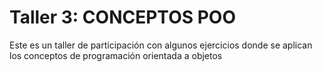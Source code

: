 # Taller 3: CONCEPTOS POO

Este es un taller de participación con algunos ejercicios donde se aplican los conceptos de programación orientada a objetos